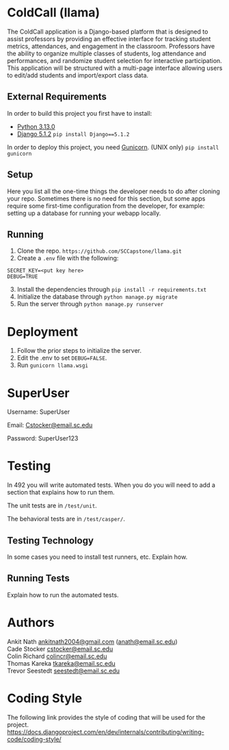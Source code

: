 # ColdCall (llama)

The ColdCall application is a Django-based platform that is designed to assist professors 
by providing an effective interface for tracking student metrics, attendances, and 
engagement in the classroom. Professors have the ability to organize multiple classes of 
students, log attendance and performances, and randomize student selection for 
interactive participation. This application will be structured with a multi-page interface 
allowing users to edit/add students and import/export class data. 

## External Requirements

In order to build this project you first have to install:

- [Python 3.13.0](https://www.python.org/downloads/release/python-3130/)
- [Django 5.1.2](https://www.djangoproject.com/download/)
```pip install Django==5.1.2```

In order to deploy this project, you need [Gunicorn](https://gunicorn.org/). (UNIX only)
```pip install gunicorn```

## Setup

Here you list all the one-time things the developer needs to do after cloning
your repo. Sometimes there is no need for this section, but some apps require
some first-time configuration from the developer, for example: setting up a
database for running your webapp locally.

## Running

1. Clone the repo. ```https://github.com/SCCapstone/llama.git```
2. Create a `.env` file with the following:
```
SECRET_KEY=<put key here>
DEBUG=TRUE
```
3. Install the dependencies through ```pip install -r requirements.txt```
4. Initialize the database through ```python manage.py migrate```
5. Run the server through `python manage.py runserver`
# Deployment

1. Follow the prior steps to initialize the server.
2. Edit the .env to set `DEBUG=FALSE`.
3. Run `gunicorn llama.wsgi`

# SuperUser

Username: SuperUser

Email: Cstocker@email.sc.edu

Password: SuperUser123

# Testing

In 492 you will write automated tests. When you do you will need to add a
section that explains how to run them.

The unit tests are in `/test/unit`.

The behavioral tests are in `/test/casper/`.

## Testing Technology

In some cases you need to install test runners, etc. Explain how.

## Running Tests

Explain how to run the automated tests.

# Authors

Ankit Nath <ankitnath2004@gmail.com> (<anath@email.sc.edu>) <br>
Cade Stocker <cstocker@email.sc.edu> <br>
Colin Richard <colincr@email.sc.edu> <br>
Thomas Kareka <tkareka@email.sc.edu> <br>
Trevor Seestedt <seestedt@email.sc.edu> <br>

# Coding Style 
The following link provides the style of coding that will be used for the project. 
https://docs.djangoproject.com/en/dev/internals/contributing/writing-code/coding-style/
